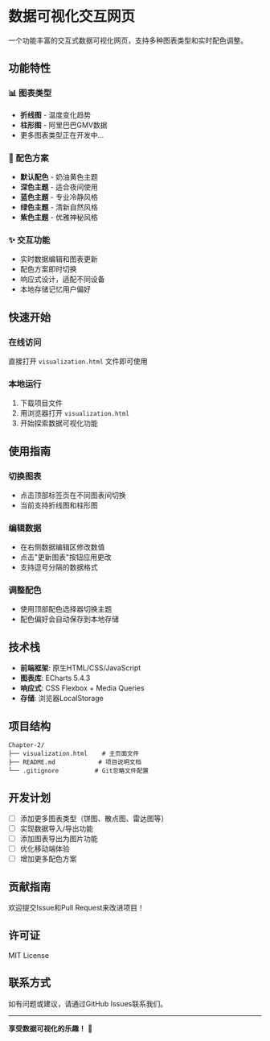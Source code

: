 # 数据可视化交互网页

一个功能丰富的交互式数据可视化网页，支持多种图表类型和实时配色调整。

## 功能特性

### 📊 图表类型
- **折线图** - 温度变化趋势
- **柱形图** - 阿里巴巴GMV数据
- 更多图表类型正在开发中...

### 🎨 配色方案
- **默认配色** - 奶油黄色主题
- **深色主题** - 适合夜间使用
- **蓝色主题** - 专业冷静风格
- **绿色主题** - 清新自然风格
- **紫色主题** - 优雅神秘风格

### ✨ 交互功能
- 实时数据编辑和图表更新
- 配色方案即时切换
- 响应式设计，适配不同设备
- 本地存储记忆用户偏好

## 快速开始

### 在线访问
直接打开 `visualization.html` 文件即可使用

### 本地运行
1. 下载项目文件
2. 用浏览器打开 `visualization.html`
3. 开始探索数据可视化功能

## 使用指南

### 切换图表
- 点击顶部标签页在不同图表间切换
- 当前支持折线图和柱形图

### 编辑数据
- 在右侧数据编辑区修改数值
- 点击"更新图表"按钮应用更改
- 支持逗号分隔的数据格式

### 调整配色
- 使用顶部配色选择器切换主题
- 配色偏好会自动保存到本地存储

## 技术栈

- **前端框架**: 原生HTML/CSS/JavaScript
- **图表库**: ECharts 5.4.3
- **响应式**: CSS Flexbox + Media Queries
- **存储**: 浏览器LocalStorage

## 项目结构

```
Chapter-2/
├── visualization.html    # 主页面文件
├── README.md            # 项目说明文档
└── .gitignore          # Git忽略文件配置
```

## 开发计划

- [ ] 添加更多图表类型（饼图、散点图、雷达图等）
- [ ] 实现数据导入/导出功能
- [ ] 添加图表导出为图片功能
- [ ] 优化移动端体验
- [ ] 增加更多配色方案

## 贡献指南

欢迎提交Issue和Pull Request来改进项目！

## 许可证

MIT License

## 联系方式

如有问题或建议，请通过GitHub Issues联系我们。

---

**享受数据可视化的乐趣！** 🚀